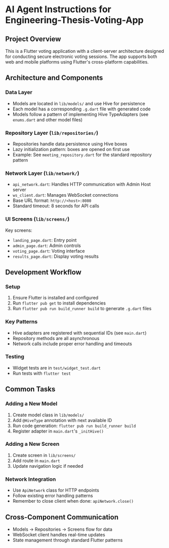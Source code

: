 # AI Agent Instructions for Engineering-Thesis-Voting-App

## Project Overview
This is a Flutter voting application with a client-server architecture designed for conducting secure electronic voting sessions. The app supports both web and mobile platforms using Flutter's cross-platform capabilities.

## Architecture and Components

### Data Layer
- Models are located in `lib/models/` and use Hive for persistence
- Each model has a corresponding `.g.dart` file with generated code
- Models follow a pattern of implementing Hive TypeAdapters (see `enums.dart` and other model files)

### Repository Layer (`lib/repositories/`)
- Repositories handle data persistence using Hive boxes
- Lazy initialization pattern: boxes are opened on first use
- Example: See `meeting_repository.dart` for the standard repository pattern

### Network Layer (`lib/network/`)
- `api_network.dart`: Handles HTTP communication with Admin Host server
- `ws_client.dart`: Manages WebSocket connections
- Base URL format: `http://<host>:8080`
- Standard timeout: 8 seconds for API calls

### UI Screens (`lib/screens/`)
Key screens:
- `landing_page.dart`: Entry point
- `admin_page.dart`: Admin controls
- `voting_page.dart`: Voting interface
- `results_page.dart`: Display voting results

## Development Workflow

### Setup
1. Ensure Flutter is installed and configured
2. Run `flutter pub get` to install dependencies
3. Run `flutter pub run build_runner build` to generate `.g.dart` files

### Key Patterns
- Hive adapters are registered with sequential IDs (see `main.dart`)
- Repository methods are all asynchronous
- Network calls include proper error handling and timeouts

### Testing
- Widget tests are in `test/widget_test.dart`
- Run tests with `flutter test`

## Common Tasks

### Adding a New Model
1. Create model class in `lib/models/`
2. Add `@HiveType` annotation with next available ID
3. Run code generation: `flutter pub run build_runner build`
4. Register adapter in `main.dart`'s `_initHive()`

### Adding a New Screen
1. Create screen in `lib/screens/`
2. Add route in `main.dart`
3. Update navigation logic if needed

### Network Integration
- Use `ApiNetwork` class for HTTP endpoints
- Follow existing error handling patterns
- Remember to close client when done: `apiNetwork.close()`

## Cross-Component Communication
- Models → Repositories → Screens flow for data
- WebSocket client handles real-time updates
- State management through standard Flutter patterns